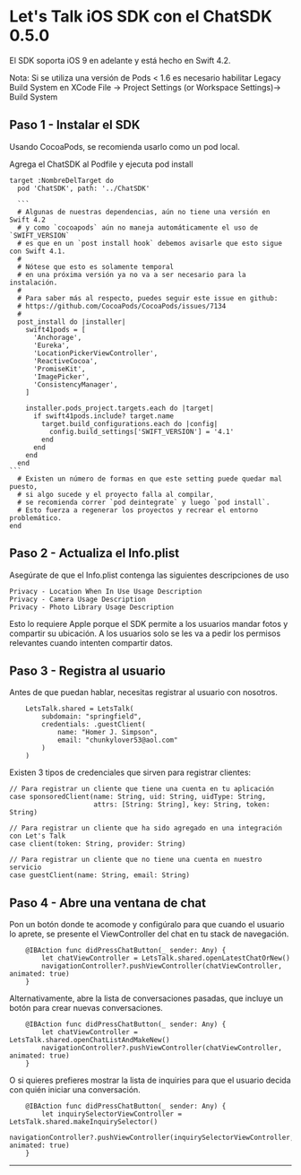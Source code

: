 #  Let's Talk iOS SDK con el ChatSDK 0.5.0

El SDK soporta iOS 9 en adelante y está hecho en Swift 4.2.

Nota:
Si se utiliza una versión de Pods < 1.6 es necesario habilitar Legacy Build System en XCode
File -> Project Settings (or Workspace Settings)-> Build System

## Paso 1 - Instalar el SDK

Usando CocoaPods, se recomienda usarlo como un pod local.

Agrega el ChatSDK al Podfile y ejecuta pod install

    target :NombreDelTarget do
      pod 'ChatSDK', path: '../ChatSDK'
      
      ```
      # Algunas de nuestras dependencias, aún no tiene una versión en Swift 4.2
      # y como `cocoapods` aún no maneja automáticamente el uso de `SWIFT_VERSION`
      # es que en un `post install hook` debemos avisarle que esto sigue con Swift 4.1.
      #
      # Nótese que esto es solamente temporal
      # en una próxima versión ya no va a ser necesario para la instalación.
      #
      # Para saber más al respecto, puedes seguir este issue en github:
      # https://github.com/CocoaPods/CocoaPods/issues/7134
      #
      post_install do |installer|
        swift41pods = [
          'Anchorage',
          'Eureka',
          'LocationPickerViewController',
          'ReactiveCocoa',
          'PromiseKit',
          'ImagePicker',
          'ConsistencyManager',
        ]
    
        installer.pods_project.targets.each do |target|
          if swift41pods.include? target.name
            target.build_configurations.each do |config|
              config.build_settings['SWIFT_VERSION'] = '4.1'
            end
          end
        end
      end
    ```  
      # Existen un número de formas en que este setting puede quedar mal puesto,
      # si algo sucede y el proyecto falla al compilar,
      # se recomienda correr `pod deintegrate` y luego `pod install`.
      # Esto fuerza a regenerar los proyectos y recrear el entorno problemático.
    end

## Paso 2 - Actualiza el Info.plist

Asegúrate de que el Info.plist contenga las siguientes descripciones de uso

    Privacy - Location When In Use Usage Description
    Privacy - Camera Usage Description
    Privacy - Photo Library Usage Description
    
Esto lo requiere Apple porque el SDK permite a los usuarios mandar fotos y compartir su ubicación.
A los usuarios solo se les va a pedir los permisos relevantes cuando intenten compartir datos.

## Paso 3 - Registra al usuario
Antes de que puedan hablar, necesitas registrar al usuario con nosotros.

```
    LetsTalk.shared = LetsTalk(
        subdomain: "springfield",
        credentials: .guestClient(
            name: "Homer J. Simpson",
            email: "chunkylover53@aol.com"
        )
    )
```
Existen 3 tipos de credenciales que sirven para registrar clientes:

    // Para registrar un cliente que tiene una cuenta en tu aplicación
    case sponsoredClient(name: String, uid: String, uidType: String,
                         attrs: [String: String], key: String, token: String)

    // Para registrar un cliente que ha sido agregado en una integración con Let's Talk
    case client(token: String, provider: String)

    // Para registrar un cliente que no tiene una cuenta en nuestro servicio
    case guestClient(name: String, email: String)

## Paso 4 - Abre una ventana de chat
Pon un botón donde te acomode y configúralo para que cuando el usuario lo aprete,
se presente el ViewController del chat en tu stack de navegación.
```
    @IBAction func didPressChatButton(_ sender: Any) {
        let chatViewController = LetsTalk.shared.openLatestChatOrNew()
        navigationController?.pushViewController(chatViewController, animated: true)
    }
```
Alternativamente, abre la lista de conversaciones pasadas, que incluye un botón para crear nuevas conversaciones.
```
    @IBAction func didPressChatButton(_ sender: Any) {
        let chatViewController = LetsTalk.shared.openChatListAndMakeNew()
        navigationController?.pushViewController(chatViewController, animated: true)
    }
```
O si quieres prefieres mostrar la lista de inquiries para que el usuario decida con quién iniciar una conversación.
```
    @IBAction func didPressChatButton(_ sender: Any) {
        let inquirySelectorViewController = LetsTalk.shared.makeInquirySelector()
        navigationController?.pushViewController(inquirySelectorViewController, animated: true)
    }
```
---
